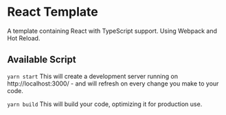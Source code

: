# React Template
A template containing React with TypeScript support. Using Webpack and Hot Reload.

## Available Script
`yarn start`
This will create a development server running on http://localhost:3000/ - and will refresh on every change you make to your code.

`yarn build`
This will build your code, optimizing it for production use.
